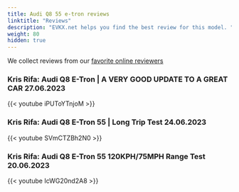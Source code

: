 ```yaml
---
title: Audi Q8 55 e-tron reviews
linktitle: "Reviews"
description: "EVKX.net helps you find the best review for this model. "
weight: 80
hidden: true
---
```

<object class="img-fluid" type="image/svg+xml" data="../modelnavigation.svg"></object>
We collect reviews from our [favorite online reviewers](/guides/evreviewers/)

### Kris Rifa: Audi Q8 E-Tron | A VERY GOOD UPDATE TO A GREAT CAR 27.06.2023

{{< youtube iPUToYTnjoM >}}

### Kris Rifa: Audi Q8 E-Tron 55 | Long Trip Test 24.06.2023

{{< youtube SVmCTZBh2N0 >}}

### Kris Rifa: Audi Q8 E-Tron 55 120KPH/75MPH Range Test 20.06.2023

{{< youtube IcWG20nd2A8 >}}

